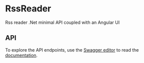 # RssReader

Rss reader .Net minimal API coupled with an Angular UI

## API
To explore the API endpoints, use the [Swagger editor](https://editor.swagger.io/) to read the [documentation](api-documentation.json).

